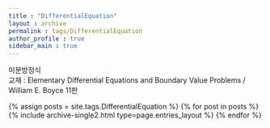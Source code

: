 ```yaml
---
title : "DifferentialEquation"
layout : archive
permalink : tags/DifferentialEquation
author_profile : true
sidebar_main : true
---
```

<div class="notice--primary" markdown="1">
미분방정식
<br>
교재 : Elementary Differential Equations and Boundary Value Problems / William E. Boyce 11판
</div>

{% assign posts = site.tags.DifferentialEquation %}
{% for post in posts %} {% include archive-single2.html type=page.entries_layout %} {% endfor %}